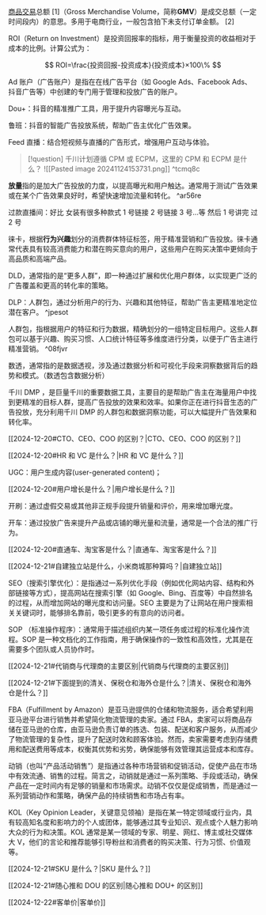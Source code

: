 
[商品交易](https://baike.baidu.com/item/%E5%95%86%E5%93%81%E4%BA%A4%E6%98%93/12750126?fromModule=lemma_inlink)总额 [1]（Gross Merchandise Volume，简称**GMV**）是成交总额（一定时间段内）的意思。多用于电商行业，一般包含拍下未支付订单金额。 [2]

ROI（Return on Investment）是投资回报率的指标，用于衡量投资的收益相对于成本的比例。计算公式为：

$$
ROI=\frac{投资回报-投资成本}{投资成本}×100\%
$$

Ad 账户（广告账户）是指在在线广告平台（如 Google Ads、Facebook Ads、抖音广告等）中创建的专门用于管理和投放广告的账户。

Dou+：抖音的精准推广工具，用于提升内容曝光与互动。

鲁班：抖音的智能广告投放系统，帮助广告主优化广告效果。

Feed 直播：结合短视频与直播的广告形式，增强用户互动与体验。

> [!question] 千川计划遵循 CPM 或 ECPM，这里的 CPM 和 ECPM 是什么？
> ![[Pasted image 20241124153731.png]] ^tcmq8c


**放量**指的是加大广告投放的力度，以提高曝光和用户触达。通常用于测试广告效果或在某个广告效果良好时，希望快速增加流量和转化。 ^ar56re

过款直播间：好比 女装有很多种款式   1 号链接  2 号链接 3 号...等   然后 1 号讲完  过 2 号

徕卡，根据**行为兴趣**划分的消费群体特征标签，用于精准营销和广告投放。徕卡通常代表具有较高消费能力和潜在购买意向的用户，这些用户在购买决策中更倾向于高品质和高端产品。

DLD，通常指的是“更多人群”，即一种通过扩展和优化用户群体，以实现更广泛的广告覆盖和更高的转化率的策略。

DLP：人群包，通过分析用户的行为、兴趣和其他特征，帮助广告主更精准地定位潜在客户。 ^jpesot

人群包，指根据用户的特征和行为数据，精确划分的一组特定目标用户。这些人群包可以基于兴趣、购买习惯、人口统计特征等多维度进行分类，以便于广告主进行精准营销。 ^08fjvr

数透，通常指的是数据透视，涉及通过数据分析和可视化手段来洞察数据背后的趋势和模式。（数透包含数据分析）

千川 DMP ，是巨量千川的重要数据工具，主要目的是帮助广告主在海量用户中找到更精准的目标人群，提高广告投放的效果和效率。如果你正在进行抖音生态的广告投放，充分利用千川 DMP 的人群包和数据洞察功能，可以大幅提升广告效果和转化率。

[[2024-12-20#CTO、CEO、COO 的区别？|CTO、CEO、COO 的区别？]]

[[2024-12-20#HR 和 VC 是什么？|HR 和 VC 是什么？]]

UGC：用户生成内容(user-generated content)；

[[2024-12-20#用户增长是什么？|用户增长是什么？]]

开刷：通过虚假交易或其他非正规手段提升销量和评价，用来增加曝光度。

开车：通过投放广告来提升产品或店铺的曝光量和流量，通常是一个合法的推广行为。

[[2024-12-20#直通车、淘宝客是什么？|直通车、淘宝客是什么？]]

[[2024-12-21#自建独立站是什么，小米商城那种算吗？|自建独立站]]

SEO（搜索引擎优化）：是指通过一系列优化手段（例如优化网站内容、结构和外部链接等方式），提高网站在搜索引擎（如 Google、Bing、百度等）中自然排名的过程，从而增加网站的曝光度和访问量。SEO 主要是为了让网站在用户搜索相关关键词时，能够排名靠前，吸引更多的有意向的访问者。

SOP （标准操作程序）：通常用于描述组织内某一项任务或过程的标准化操作流程。SOP 是一种文档化的工作指南，用于确保操作的一致性和高效性，尤其是在需要多个团队或人员协作时。

[[2024-12-21#代销商与代理商的主要区别|代销商与代理商的主要区别]]

[[2024-12-21#下面提到的清关、保税仓和海外仓是什么？|清关、保税仓和海外仓是什么？]]

FBA（Fulfillment by Amazon）是亚马逊提供的仓储和物流服务，适合希望利用亚马逊平台进行销售并希望简化物流管理的卖家。通过 FBA，卖家可以将商品存储在亚马逊的仓库，由亚马逊负责订单的拣选、包装、配送和客户服务，从而减少了物流管理的复杂性，提升了配送时效和顾客体验。然而，卖家需要考虑到存储费用和配送费用等成本，权衡其优势和劣势，确保能够有效管理其运营成本和库存。

动销（也叫“产品活动销售”）是指通过各种市场营销和促销活动，促使产品在市场中有效流通、销售的过程。简言之，动销就是通过一系列策略、手段或活动，确保产品在一定时间内有足够的销量和市场需求。动销不仅仅是促成销售，而是通过一系列营销动作和策略，确保产品的持续销售和市场占有率。

KOL（Key Opinion Leader，关键意见领袖）是指在某一特定领域或行业内，具有较高知名度和影响力的个人或团体，能够通过其专业知识、观点或个人魅力影响大众的行为和决策。KOL 通常是某一领域的专家、明星、网红、博主或社交媒体大 V，他们的言论和推荐能够引导粉丝和消费者的购买决策、行为习惯、价值观等。

[[2024-12-21#SKU 是什么？|SKU 是什么？]]

[[2024-12-21#随心推和 DOU 的区别|随心推和 DOU+ 的区别]]

[[2024-12-22#客单价|客单价]]

